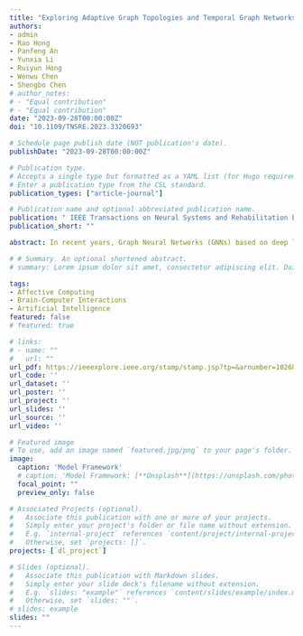```yaml
---
title: "Exploring Adaptive Graph Topologies and Temporal Graph Networks for EEG-Based Depression Detection"
authors:
- admin
- Rao Hong 
- Panfeng An
- Yunxia Li
- Ruiyun Hong
- Wenwu Chen
- Shengbo Chen
# author_notes:
# - "Equal contribution"
# - "Equal contribution"
date: "2023-09-28T00:00:00Z"
doi: "10.1109/TNSRE.2023.3320693"

# Schedule page publish date (NOT publication's date).
publishDate: "2023-09-28T00:00:00Z"

# Publication type.
# Accepts a single type but formatted as a YAML list (for Hugo requirements).
# Enter a publication type from the CSL standard.
publication_types: ["article-journal"]

# Publication name and optional abbreviated publication name.
publication: " IEEE Transactions on Neural Systems and Rehabilitation Engineering ( Volume: 31)"
publication_short: ""

abstract: In recent years, Graph Neural Networks (GNNs) based on deep learning techniques have achieved promising results in EEG-based depression detection tasks but still have some limitations. Firstly, most existing GNN-based methods use pre-computed graph adjacency matrices, which ignore the differences in brain networks between individuals. Additionally, methods based on graph-structured data do not consider the temporal dependency information of brain networks. To address these issues, we propose a deep learning algorithm that explores adaptive graph topologies and temporal graph networks for EEG-based depression detection. Specifically, we designed an Adaptive Graph Topology Generation (AGTG) module that can adaptively model the real-time connectivity of the brain networks, revealing differences between individuals. In addition, we designed a Graph Convolutional Gated Recurrent Unit (GCGRU) module to capture the temporal dynamical changes of brain networks. To further explore the differential features between depressed and healthy individuals, we adopt Graph Topology-based Max-Pooling (GTMP) module to extract graph representation vectors accurately. We conduct a comparative analysis with several advanced algorithms on both public and our own datasets. The results reveal that our final model achieves the highest Area Under the Receiver Operating Characteristic Curve (AUROC) on both datasets, with values of 83% and 99%, respectively. Furthermore, we perform extensive validation experiments demonstrating our proposed method’s effectiveness and advantages. Finally, we present a comprehensive discussion on the differences in brain networks between healthy and depressed individuals based on the outputs of our final model’s AGTG and GTMP modules.

# # Summary. An optional shortened abstract.
# summary: Lorem ipsum dolor sit amet, consectetur adipiscing elit. Duis posuere tellus ac convallis placerat. Proin tincidunt magna sed ex sollicitudin condimentum.

tags:
- Affective Computing
- Brain-Computer Interactions
- Artificial Intelligence
featured: false
# featured: true

# links:
# - name: ""
#   url: ""
url_pdf: https://ieeexplore.ieee.org/stamp/stamp.jsp?tp=&arnumber=10268256
url_code: ''
url_dataset: ''
url_poster: ''
url_project: ''
url_slides: ''
url_source: ''
url_video: ''

# Featured image
# To use, add an image named `featured.jpg/png` to your page's folder. 
image:
  caption: 'Model Framework'
  # caption: 'Model Framework: [**Unsplash**](https://unsplash.com/photos/jdD8gXaTZsc)'
  focal_point: ""
  preview_only: false

# Associated Projects (optional).
#   Associate this publication with one or more of your projects.
#   Simply enter your project's folder or file name without extension.
#   E.g. `internal-project` references `content/project/internal-project/index.md`.
#   Otherwise, set `projects: []`.
projects: [`dl_project`]

# Slides (optional).
#   Associate this publication with Markdown slides.
#   Simply enter your slide deck's filename without extension.
#   E.g. `slides: "example"` references `content/slides/example/index.md`.
#   Otherwise, set `slides: ""`.
# slides: example
slides: ""
---
```


<!-- {{% callout note %}}
Click the *Cite* button above to demo the feature to enable visitors to import publication metadata into their reference management software.
{{% /callout %}}

{{% callout note %}}
Create your slides in Markdown - click the *Slides* button to check out the example.
{{% /callout %}}

Add the publication's **full text** or **supplementary notes** here. You can use rich formatting such as including [code, math, and images](https://docs.hugoblox.com/content/writing-markdown-latex/). -->
